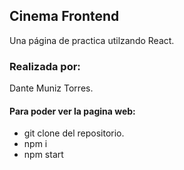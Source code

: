## Cinema Frontend

Una página de practica utilzando React.


### Realizada por:
Dante Muniz Torres.

#### Para poder ver la pagina web:
- git clone del repositorio.
- npm i
- npm start